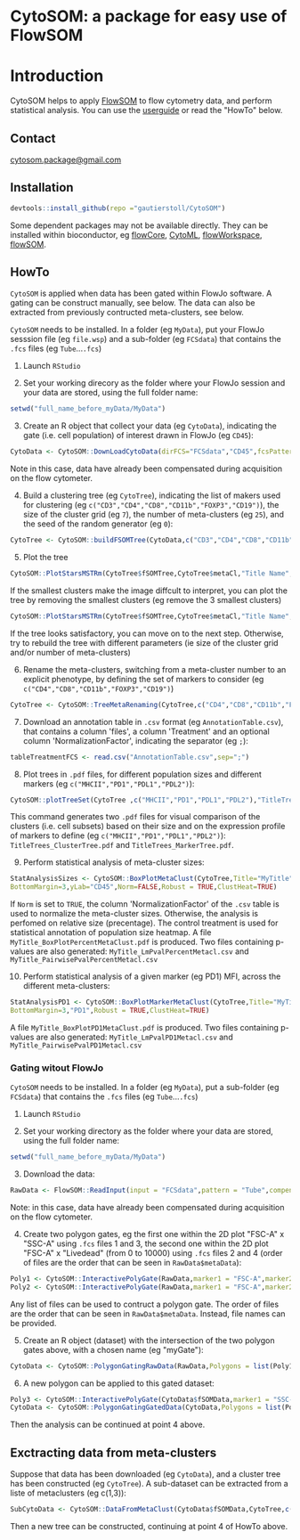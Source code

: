 CytoSOM: a package for easy use of FlowSOM
==========================================
Introduction
==============
CytoSOM helps to apply [FlowSOM](https://github.com/SofieVG/FlowSOM) to flow cytometry data, and perform statistical analysis. You can use the [userguide](https://github.com/gautierstoll/CytoSOM/blob/master/CytoSOM%20User%20Guide.pdf) or read the "HowTo" below.

## Contact
cytosom.package@gmail.com

## Installation

```R
devtools::install_github(repo ="gautierstoll/CytoSOM")
```
Some dependent packages may not be available directly. They can be installed within bioconductor, eg [flowCore](https://www.bioconductor.org/packages/release/bioc/html/flowCore.html), [CytoML](https://www.bioconductor.org/packages/release/bioc/html/CytoML.html), [flowWorkspace](https://www.bioconductor.org/packages/release/bioc/html/flowWorkspace.html), [flowSOM](https://bioconductor.org/packages/release/bioc/html/FlowSOM.html).


## HowTo

`CytoSOM` is applied when data has been gated within FlowJo software. A gating can be construct manually, see below. The data can also be extracted from previously contructed meta-clusters, see below. 

`CytoSOM` needs to be installed. In a folder (eg `MyData`), put your FlowJo sesssion file (eg `file.wsp`) and a sub-folder (eg `FCSdata`) that contains the `.fcs` files (eg `Tube`...`.fcs`)

1. Launch `RStudio`

2. Set your working direcory as the folder where your FlowJo session and your data are stored, using the full folder name:
```R
setwd("full_name_before_myData/MyData")
```

3. Create an R object that collect your data (eg `CytoData`), indicating the gate (i.e. cell population) of interest drawn in FlowJo (eg `CD45`):
```R
CytoData <- CytoSOM::DownLoadCytoData(dirFCS="FCSdata","CD45",fcsPattern = "Tube",compensate=FALSE)
```
Note in this case, data have already been compensated during acquisition on the flow cytometer.

4. Build a clustering tree (eg `CytoTree`), indicating the list of makers used for clustering (eg `c("CD3","CD4","CD8","CD11b","FOXP3","CD19")`), the size of the cluster grid (eg `7`), the number of meta-clusters (eg `25`), and the seed of the random generator (eg `0`):
```R
CytoTree <- CytoSOM::buildFSOMTree(CytoData,c("CD3","CD4","CD8","CD11b","FOXP3", "CD19"),7,25,0)
```

5. Plot the tree
```R
CytoSOM::PlotStarsMSTRm(CytoTree$fSOMTree,CytoTree$metaCl,"Title Name",0)
```
If the smallest clusters make the image diffcult to interpret, you can plot the tree by removing the smallest clusters (eg remove the 3 smallest clusters)
```R
CytoSOM::PlotStarsMSTRm(CytoTree$fSOMTree,CytoTree$metaCl,"Title Name",3)
```
If the tree looks satisfactory, you can move on to the next step. Otherwise, try to rebuild the tree with different parameters (ie size of the cluster grid and/or number of meta-clusters)

6. Rename the meta-clusters, switching from a meta-cluster number to an explicit phenotype, by defining the set of markers to consider (eg `c("CD4","CD8","CD11b","FOXP3","CD19")`)
```R
CytoTree <- CytoSOM::TreeMetaRenaming(CytoTree,c("CD4","CD8","CD11b","FOXP3", "CD19"),"shortRobustName")
```

7. Download an annotation table in `.csv` format (eg `AnnotationTable.csv`), that contains a column 'files', a column 'Treatment' and an optional column 'NormalizationFactor', indicating the separator (eg `;`):
```R
tableTreatmentFCS <- read.csv("AnnotationTable.csv",sep=";")
```

8. Plot trees in `.pdf` files, for different population sizes and different markers (eg `c("MHCII","PD1","PDL1","PDL2")`):
```R
CytoSOM::plotTreeSet(CytoTree ,c("MHCII","PD1","PDL1","PDL2"),"TitleTrees",rmClNb=0,tableTreatmentFCS,globalScale=T)
```
This command generates two `.pdf` files for visual comparison of the clusters (i.e. cell subsets) based on their size and on the expression profile of markers to define (eg `c("MHCII","PD1","PDL1","PDL2")`): `TitleTrees_ClusterTree.pdf` and `TitleTrees_MarkerTree.pdf`.

9. Perform statistical analysis of meta-cluster sizes:
```R
StatAnalysisSizes <- CytoSOM::BoxPlotMetaClust(CytoTree,Title="MyTitle",tableTreatmentFCS,ControlTreatmen="PBS",
BottomMargin=3,yLab="CD45",Norm=FALSE,Robust = TRUE,ClustHeat=TRUE)
```
If `Norm` is set to `TRUE`, the column 'NormalizationFactor' of the `.csv` table is used to normalize the meta-cluster sizes. Otherwise, the analysis is perfomed on relative size (precentage). The control treatment is used for statistical annotation of population size heatmap. A file `MyTitle_BoxPlotPercentMetaClust.pdf` is produced. Two files containing p-values are also generated: `MyTitle_LmPvalPercentMetacl.csv` and `MyTitle_PairwisePvalPercentMetacl.csv`

10. Perform statistical analysis of a given marker (eg PD1) MFI, across the different meta-clusters:
```R
StatAnalysisPD1 <- CytoSOM::BoxPlotMarkerMetaClust(CytoTree,Title="MyTitle",tableTreatmentFCS,ControlTreatmen="PBS",
BottomMargin=3,"PD1",Robust = TRUE,ClustHeat=TRUE)
```
A file `MyTitle_BoxPlotPD1MetaClust.pdf` is produced. Two files containing p-values are also generated: `MyTitle_LmPvalPD1Metacl.csv` and `MyTitle_PairwisePvalPD1Metacl.csv`

### Gating witout FlowJo

`CytoSOM` needs to be installed. In a folder (eg `MyData`), put a sub-folder (eg `FCSdata`) that contains the `.fcs` files (eg `Tube`...`.fcs`)

1. Launch `RStudio`

2. Set your working directory as the folder where your data are stored, using the full folder name:
```R
setwd("full_name_before_myData/MyData")
```

3. Download the data:

```R
RawData <- FlowSOM::ReadInput(input = "FCSdata",pattern = "Tube",compensate = F)
```
Note: in this case, data have already been compensated during acquisition on the flow cytometer.

4. Create two polygon gates, eg the first one within the 2D plot "FSC-A" x "SSC-A" using `.fcs` files 1 and 3, the second one within the 2D plot "FSC-A" x "Livedead" (from 0 to 10000) using `.fcs` files 2 and 4 (order of files are the order that can be seen in `RawData$metaData`):
```R
Poly1 <- CytoSOM::InteractivePolyGate(RawData,marker1 = "FSC-A",marker2 = "SSC-A",fcsFiles = c(1,3))
Poly2 <- CytoSOM::InteractivePolyGate(RawData,marker1 = "FSC-A",marker2 = "Livedead",fcsFiles = c(2,4),ylim=c(0,10000))
```
Any list of files can be used to contruct a polygon gate. The order of files are the order that can be seen in `RawData$metaData`. Instead, file names can be provided.


5. Create an R object (dataset) with the intersection of the two polygon gates above, with a chosen name (eg "myGate"):
```R
CytoData <- CytoSOM::PolygonGatingRawData(RawData,Polygons = list(Poly1,Poly2),gatingName = "myGate”)
```

6. A new polygon can be applied to this gated dataset:

```R
Poly3 <- CytoSOM::InteractivePolyGate(CytoData$fSOMData,marker1 = "SSC-H",marker2 = "Livedead",fcsFiles = c(8,10))
CytoData <- CytoSOM::PolygonGatingGatedData(CytoData,Polygons = list(Poly3),gatingName = "CD45”)
```

Then the analysis can be continued at point 4 above.

## Exctracting data from meta-clusters

Suppose that data has been downloaded (eg `CytoData`), and a cluster tree has been constructed (eg `CytoTree`). A sub-dataset can be extracted from a liste of metaclusters (eg c(1,3)):
```R
SubCytoData <- CytoSOM::DataFromMetaClust(CytoData$fSOMData,CytoTree,c(1,3))
```
Then a new tree can be constructed, continuing at point 4 of HowTo above.
